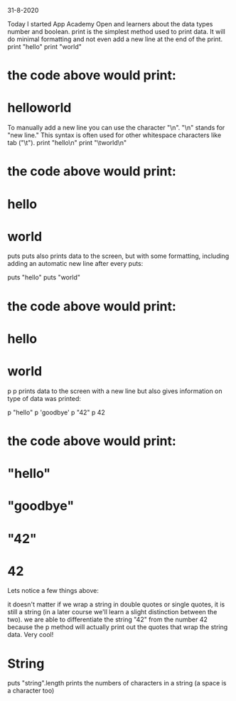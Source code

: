 31-8-2020

Today I started App Academy Open and learners about the data types number and boolean.
print is the simplest method used to print data. It will do minimal formatting and not even add a new line at the end of the print. 
print "hello"
print "world"

# the code above would print:
# helloworld

To manually add a new line you can use the character "\n". "\n" stands for "new line." This syntax is often used for other whitespace characters like tab ("\t").
print "hello\n"
print "\tworld\n"

# the code above would print:
# hello
#   world

puts
puts also prints data to the screen, but with some formatting, including adding an automatic new line after every puts:

puts "hello"
puts "world"

# the code above would print:
# hello
# world

p
p prints data to the screen with a new line but also gives information on type of data was printed:

p "hello"
p 'goodbye'
p "42"
p 42

# the code above would print:
# "hello"
# "goodbye"
# "42"
# 42
Lets notice a few things above:

it doesn't matter if we wrap a string in double quotes or single quotes, it is still a string (in a later course we'll learn a slight distinction between the two).
we are able to differentiate the string "42" from the number 42 because the p method will actually print out the quotes that wrap the string data. Very cool!

# String
puts "string".length prints the numbers of characters in a string (a space is a character too)
